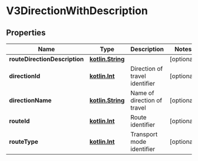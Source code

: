 # V3DirectionWithDescription

## Properties
Name | Type | Description | Notes
------------ | ------------- | ------------- | -------------
**routeDirectionDescription** | [**kotlin.String**](.md) |  |  [optional]
**directionId** | [**kotlin.Int**](.md) | Direction of travel identifier |  [optional]
**directionName** | [**kotlin.String**](.md) | Name of direction of travel |  [optional]
**routeId** | [**kotlin.Int**](.md) | Route identifier |  [optional]
**routeType** | [**kotlin.Int**](.md) | Transport mode identifier |  [optional]
